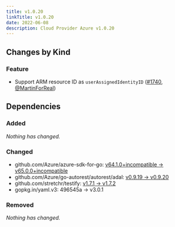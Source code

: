 ```yaml
---
title: v1.0.20
linkTitle: v1.0.20
date: 2022-06-08
description: Cloud Provider Azure v1.0.20
---
```



## Changes by Kind

### Feature

- Support ARM resource ID as `userAssignedIdentityID` ([#1740](https://github.com/kubernetes-sigs/cloud-provider-azure/pull/1740), [@MartinForReal](https://github.com/MartinForReal))

## Dependencies

### Added
_Nothing has changed._

### Changed
- github.com/Azure/azure-sdk-for-go: [v64.1.0+incompatible → v65.0.0+incompatible](https://github.com/Azure/azure-sdk-for-go/compare/v64.1.0...v65.0.0)
- github.com/Azure/go-autorest/autorest/adal: [v0.9.19 → v0.9.20](https://github.com/Azure/go-autorest/autorest/adal/compare/v0.9.19...v0.9.20)
- github.com/stretchr/testify: [v1.7.1 → v1.7.2](https://github.com/stretchr/testify/compare/v1.7.1...v1.7.2)
- gopkg.in/yaml.v3: 496545a → v3.0.1

### Removed
_Nothing has changed._
